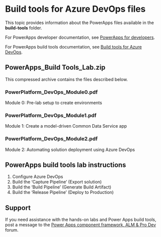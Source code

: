 # Build tools for Azure DevOps files

This topic provides information about the PowerApps files available in the **build-tools** folder.

For PowerApps developer documentation, see [PowerApps for developers](https://docs.microsoft.com/powerapps/#pivot=home&panel=developer).

For PowerApps build tools documentation, see [ Build tools for Azure DevOps](https://docs.microsoft.com/en-us/powerapps/developer/common-data-service/build-tools-overview).



## PowerApps_Build Tools_Lab.zip

This compressed archive contains the files described below.

### PowerPlatform_DevOps_Module0.pdf

Module 0: Pre-lab setup to create environments

### PowerPlatform_DevOps_Module1.pdf

Module 1: Create a model-driven Common Data Service app

### PowerPlatform_DevOps_Module2.pdf

Module 2: Automating solution deployment using Azure DevOps

## PowerApps build tools lab instructions

1.	Configure Azure DevOps
2.	Build the ‘Capture Pipeline’ (Export solution)
3.	Build the ‘Build Pipeline’ (Generate Build Artifact)
4.	Build the ‘Release Pipeline’ (Deploy to Production)

## Support

If you need assistance with the hands-on labs and Power Apps build tools, post a message to the [Power Apps component framework, ALM & Pro Dev](https://powerusers.microsoft.com/t5/Power-Apps-Component-Framework/bd-p/pa_component_framework) forum.

